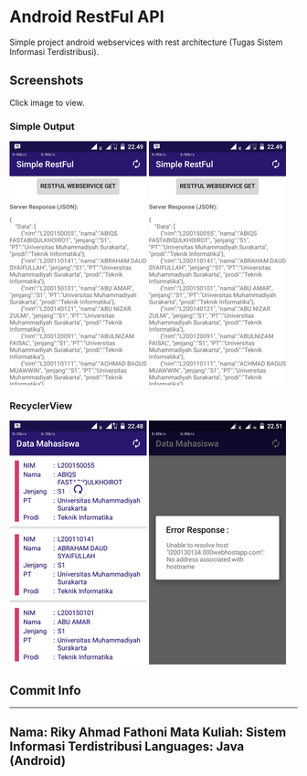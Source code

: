 Android RestFul API
=========

Simple project android webservices with rest architecture (Tugas Sistem Informasi Terdistribusi).

Screenshots
-----------

Click image to view.

### Simple Output

[![simple respone1](https://github.com/L200130134/Android-RestFul-API/raw/master/demo/Screenshoot/rsz_response-1.png)](https://github.com/L200130134/Android-RestFul-API/raw/master/demo/Screenshoot/response-1.png)
[![simple respone2](https://github.com/L200130134/Android-RestFul-API/raw/master/demo/Screenshoot/rsz_response-1.png)](https://github.com/L200130134/Android-RestFul-API/raw/master/demo/Screenshoot/response-2.png)

### RecyclerView

[![main refresh](https://github.com/L200130134/Android-RestFul-API/raw/master/demo/Screenshoot/rsz_main-refresh.png)](https://github.com/L200130134/Android-RestFul-API/raw/master/demo/Screenshoot/main-refresh.png)
[![main error](https://github.com/L200130134/Android-RestFul-API/raw/master/demo/Screenshoot/rsz_main-error.png)](https://github.com/L200130134/Android-RestFul-API/raw/master/demo/Screenshoot/main-error.png)

Commit Info
-----------
---
Nama: Riky Ahmad Fathoni
Mata Kuliah: Sistem Informasi Terdistribusi
Languages: Java (Android)
---
